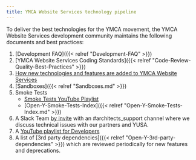 ```yaml
---
title: YMCA Website Services technology pipeline
---
```


To deliver the best technologies for the YMCA movement, the YMCA Website Services development community maintains the following documents and best practices:

1. [Development FAQ]({{< relref "Development-FAQ" >}})
1. [YMCA Website Services Coding Standards]({{< relref "Code-Review-Quality-Best-Practices" >}})
1. [How new technologies and features are added to YMCA Website Services](./how-to-contribute-large-features-into-open-y-backporting-etc)
1. [Sandboxes]({{< relref "Sandboxes.md" >}})
1. Smoke Tests
	- [Smoke Tests YouTube Playlist](https://www.youtube.com/watch?v=MH4BwMowlic&list=PL_QVggMcFfKYfV1cnistny2L-Sp55SoMg)
	- [Open-Y-Smoke-Tests-Index]({{< relref "Open-Y-Smoke-Tests-Index.md" >}})
1. A Slack Team [by invite](https://ycloud.y.org/open-y-association-websites/contact/slack_access_request) with an #architects_support channel where we discuss technical issues with our partners and YUSA.
1. A [YouTube playlist for Developers](https://www.youtube.com/watch?v=RSsQLVVhldc&list=PL_QVggMcFfKZp05THV3dYlYOG3MsJ8xSf)
1. A list of [3rd party dependencies]({{< relref "Open-Y-3rd-party-dependencies" >}}) which are reviewed periodically for new features and deprecations.

